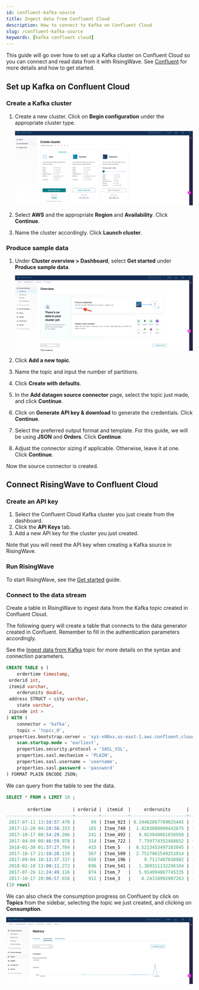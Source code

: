 ```yaml
---
id: confluent-kafka-source
title: Ingest data from Confluent Cloud
description: How to connect to Kafka on Confluent Cloud
slug: /confluent-kafka-source
keywords: [kafka confluent cloud]
---
```

<head>
  <link rel="canonical" href="https://docs.risingwave.com/docs/current/confluent-kafka-source/" />
</head>

This guide will go over how to set up a Kafka cluster on Confluent Cloud so you can connect and read data from it with RisingWave. See [Confluent](https://www.confluent.io) for more details and how to get started.

## Set up Kafka on Confluent Cloud

### Create a Kafka cluster

1. Create a new cluster. Click on **Begin configuration** under the appropriate cluster type.

    ![Create Kafka cluster on Confluent](../images/create-cluster.png)

2. Select **AWS** and the appropriate **Region** and **Availability**. Click **Continue**.

3. Name the cluster accordingly. Click **Launch cluster**.

### Produce sample data

1. Under **Cluster overview > Dashboard**, select **Get started** under **Produce sample data**.

    ![Start producing sample data](../images/produce-data.png)

2. Click **Add a new topic**.
3. Name the topic and input the number of partitions.
4. Click **Create with defaults**.
5. In the **Add datagen source connector** page, select the topic just made, and click **Continue**.
6. Click on **Generate API key & download** to generate the credentials.  Click **Continue**.
7. Select the preferred output format and template. For this guide, we will be using **JSON** and **Orders**. Click **Continue**.
8. Adjust the connector sizing if applicable. Otherwise, leave it at one. Click **Continue**.

Now the source connector is created.

## Connect RisingWave to Confluent Cloud

### Create an API key

1. Select the Confluent Cloud Kafka cluster you just create from the dashboard.
2. Click the **API Keys** tab.
3. Add a new API key for the cluster you just created.

Note that you will need the API key when creating a Kafka source in RisingWave.

### Run RisingWave

To start RisingWave, see the [Get started](/get-started.md) guide.

### Connect to the data stream

Create a table in RisingWave to ingest data from the Kafka topic created in Confluent Cloud.

The following query will create a table that connects to the data generator created in Confluent. Remember to fill in the authentication parameters accordingly.

See the [Ingest data from Kafka](/create-source/create-source-kafka.md) topic for more details on the syntax and connection parameters.

```sql
CREATE TABLE s (
    ordertime timestamp,
 orderid int,
 itemid varchar,
    orderunits double,
 address STRUCT < city varchar,
    state varchar,
 zipcode int >
) WITH (
    connector = 'kafka',
    topic = 'topic_0',
 properties.bootstrap.server = 'xyz-x00xx.us-east-1.aws.confluent.cloud:9092',
    scan.startup.mode = 'earliest',
    properties.security.protocol = 'SASL_SSL',
    properties.sasl.mechanism = 'PLAIN',
    properties.sasl.username = 'username',
    properties.sasl.password = 'password'
) FORMAT PLAIN ENCODE JSON;
```

We can query from the table to see the data.

```sql
SELECT * FROM s LIMIT 10 ;

        ordertime        | orderid |  itemid  |     orderunits      |         address
-------------------------+---------+----------+---------------------+--------------------------
 2017-07-11 13:10:57.470 |      69 | Item_923 | 0.34482867789025445 | (City_,State_12,79507)
 2017-12-20 04:28:50.333 |     165 | Item_749 |  1.8283880900442675 | (City_,State_,29429)
 2017-10-17 08:54:29.206 |     241 | Item_492 |   9.023949081036958 | (City_,State_6,59279)
 2017-04-09 08:46:59.978 |     314 | Item_722 |   7.759774352468652 | (City_16,State_,39963)
 2018-01-30 01:37:27.704 |     415 | Item_5   |  0.5213453497103845 | (City_8,State_7,12423)
 2017-10-17 21:10:28.110 |     567 | Item_509 |  2.7527961549251914 | (City_16,State_8,82637)
 2017-09-04 10:13:37.337 |     650 | Item_196 |     9.7117407038982 | (City_,State_,79763)
 2018-02-18 13:08:11.272 |     696 | Item_541 |   1.389311132296164 | (City_2,State_87,55001)
 2017-07-26 12:24:49.116 |     874 | Item_7   |   5.914994867745335 | (City_9,State_3,55552)
 2017-10-17 20:06:57.658 |     912 | Item_3   |    8.24318992907263 | (City_73,State_96,62568)
(10 rows)
```

We can also check the consumption progress on Confluent by click on **Topics** from the sidebar, selecting the topic we just created, and clicking on **Consumption**.

![Topic consumption on Confluent](../images/confluent-consumption.png)
